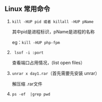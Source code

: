 ## Linux 常用命令

1. `kill -HUP pid 或者 killall -HUP pName `

   其中pid是进程标识，pName是进程的名称

   eg：`kill -HUP php-fpm`

2. ` lsof -i :port`

   查看端口占用情况，(list open files）

3. `unrar x day1.rar`（首先需要先安装 unrar）

   解压缩 .rar文件

4. `ps -ef  |grep pwd`
